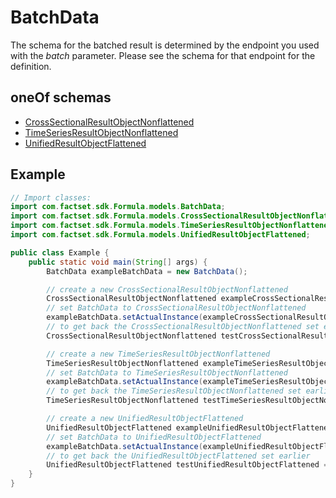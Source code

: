 

# BatchData

The schema for the batched result is determined by the endpoint you used with the _batch_ parameter. Please see the schema for that endpoint for the definition. 

## oneOf schemas
* [CrossSectionalResultObjectNonflattened](CrossSectionalResultObjectNonflattened.md)
* [TimeSeriesResultObjectNonflattened](TimeSeriesResultObjectNonflattened.md)
* [UnifiedResultObjectFlattened](UnifiedResultObjectFlattened.md)

## Example
```java
// Import classes:
import com.factset.sdk.Formula.models.BatchData;
import com.factset.sdk.Formula.models.CrossSectionalResultObjectNonflattened;
import com.factset.sdk.Formula.models.TimeSeriesResultObjectNonflattened;
import com.factset.sdk.Formula.models.UnifiedResultObjectFlattened;

public class Example {
    public static void main(String[] args) {
        BatchData exampleBatchData = new BatchData();

        // create a new CrossSectionalResultObjectNonflattened
        CrossSectionalResultObjectNonflattened exampleCrossSectionalResultObjectNonflattened = new CrossSectionalResultObjectNonflattened();
        // set BatchData to CrossSectionalResultObjectNonflattened
        exampleBatchData.setActualInstance(exampleCrossSectionalResultObjectNonflattened);
        // to get back the CrossSectionalResultObjectNonflattened set earlier
        CrossSectionalResultObjectNonflattened testCrossSectionalResultObjectNonflattened = (CrossSectionalResultObjectNonflattened) exampleBatchData.getActualInstance();

        // create a new TimeSeriesResultObjectNonflattened
        TimeSeriesResultObjectNonflattened exampleTimeSeriesResultObjectNonflattened = new TimeSeriesResultObjectNonflattened();
        // set BatchData to TimeSeriesResultObjectNonflattened
        exampleBatchData.setActualInstance(exampleTimeSeriesResultObjectNonflattened);
        // to get back the TimeSeriesResultObjectNonflattened set earlier
        TimeSeriesResultObjectNonflattened testTimeSeriesResultObjectNonflattened = (TimeSeriesResultObjectNonflattened) exampleBatchData.getActualInstance();

        // create a new UnifiedResultObjectFlattened
        UnifiedResultObjectFlattened exampleUnifiedResultObjectFlattened = new UnifiedResultObjectFlattened();
        // set BatchData to UnifiedResultObjectFlattened
        exampleBatchData.setActualInstance(exampleUnifiedResultObjectFlattened);
        // to get back the UnifiedResultObjectFlattened set earlier
        UnifiedResultObjectFlattened testUnifiedResultObjectFlattened = (UnifiedResultObjectFlattened) exampleBatchData.getActualInstance();
    }
}
```


